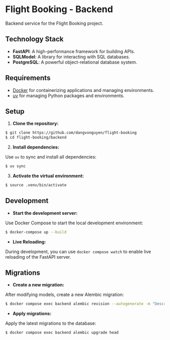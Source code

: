# Flight Booking - Backend

Backend service for the Flight Booking project.

## Technology Stack

- **FastAPI**: A high-performance framework for building APIs.
- **SQLModel**: A library for interacting with SQL databases.
- **PostgreSQL**: A powerful object-relational database system.

## Requirements

- [Docker](https://www.docker.com/) for containerizing applications and managing environments.
- [uv](https://docs.astral.sh/uv/) for managing Python packages and environments.

## Setup

1. **Clone the repository:**

```bash
$ git clone https://github.com/dangvonguyen/flight-booking
$ cd flight-booking/backend
```

2. **Install dependencies:**

Use `uv` to sync and install all dependencies:

```bash
$ uv sync
```

3. **Activate the virtual environment:**

```bash
$ source .venv/bin/activate
```

## Development

- **Start the development server:**

Use Docker Compose to start the local development environment:

```bash
$ docker-compose up --build
```

- **Live Reloading:**

During development, you can use `docker compose watch` to enable live reloading of the FastAPI server.

## Migrations

- **Create a new migration:**

After modifying models, create a new Alembic migration:

```bash
$ docker compose exec backend alembic revision --autogenerate -m "Description of changes"
```

- **Apply migrations:**

Apply the latest migrations to the database:

```bash
$ docker compose exec backend alembic upgrade head
```
